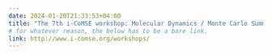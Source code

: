 ```yaml
---
date: 2024-01-20T21:33:53+04:00
title: "The 7th i-CoMSE workshop: Molecular Dynamics / Monte Carlo Summer School, Boise State University, June 8-12, 2024"
# for whatever reason, the below has to be a bare link.
link: http://www.i-comse.org/workshops/
---
```

